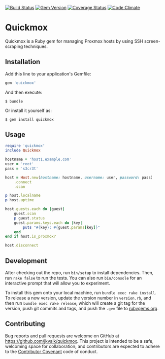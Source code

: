 [![Build Status](https://travis-ci.org/jkvalk/quickmox.svg?branch=master)](https://travis-ci.org/jkvalk/quickmox)
[![Gem Version](https://badge.fury.io/rb/quickmox.svg)](http://badge.fury.io/rb/quickmox)
[![Coverage Status](https://coveralls.io/repos/jkvalk/quickmox/badge.svg?branch=master)](https://coveralls.io/r/jkvalk/quickmox?branch=master)
[![Code Climate](https://codeclimate.com/github/jkvalk/quickmox/badges/gpa.svg)](https://codeclimate.com/github/jkvalk/quickmox)

# Quickmox

Quickmox is a Ruby gem for managing Proxmox hosts by using SSH screen-scraping techniques. 

## Installation

Add this line to your application's Gemfile:

```ruby
gem 'quickmox'
```

And then execute:

    $ bundle

Or install it yourself as:

    $ gem install quickmox

## Usage

```ruby
require 'quickmox'
include Quickmox

hostname = 'host1.example.com'
user = 'root'
pass = 's3cr3t'

host = Host.new(hostname: hostname, username: user, password: pass)
    .connect
    .scan

p host.localname
p host.uptime

host.guests.each do |guest|
    guest.scan
    p guest.status
    guest.params.keys.each do |key|
        puts "#{key}: #{guest.params[key]}"
    end
end if host.is_proxmox?

host.disconnect

```

## Development

After checking out the repo, run `bin/setup` to install dependencies. Then, run `rake false` to run the tests. You can also run `bin/console` for an interactive prompt that will allow you to experiment.

To install this gem onto your local machine, run `bundle exec rake install`. To release a new version, update the version number in `version.rb`, and then run `bundle exec rake release`, which will create a git tag for the version, push git commits and tags, and push the `.gem` file to [rubygems.org](https://rubygems.org).

## Contributing

Bug reports and pull requests are welcome on GitHub at https://github.com/jkvalk/quickmox. This project is intended to be a safe, welcoming space for collaboration, and contributors are expected to adhere to the [Contributor Covenant](contributor-covenant.org) code of conduct.

